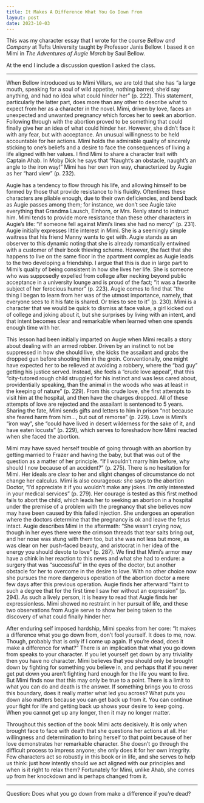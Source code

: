 ```yaml
---
title: It Makes A Difference What You Go Down From
layout: post
date: 2023-10-03
---
```


This was my character essay that I wrote for the course *Bellow and Company* at Tufts University taught by Professor Janis Bellow. I based it on Mimi in *The Adventures of Augie March* by Saul Bellow. 

At the end I include a discussion question I asked the class.

--- 

When Bellow introduced us to Mimi Villars, we are told that she has “a large mouth, speaking for a soul of wild appetite, nothing barred; she’d say anything, and had no idea what could hinder her” (p. 222). This statement, particularly the latter part, does more than any other to describe what to expect from her as a character in the novel. Mimi, driven by love, faces an unexpected and unwanted pregnancy which forces her to seek an abortion. Following through with the abortion proved to be something that could finally give her an idea of what could hinder her. However, she didn’t face it with any fear, but with acceptance. An unusual willingness to be held accountable for her actions. Mimi holds the admirable quality of sincerely sticking to one’s beliefs and a desire to face the consequences of living a life aligned with her values. I find Mimi to share a character trait with Captain Ahab. In Moby Dick he says that “Naught’s an obstacle, naught’s an angle to the iron way!” Mimi has her own iron way, characterized by Augie as her “hard view” (p. 232).
    
Augie has a tendency to flow through his life, and allowing himself to be formed by those that provide resistance to his fluidity. Oftentimes these characters are pliable enough, due to their own deficiencies, and bend back as Augie passes among them; for instance, we don’t see Augie take everything that Grandma Lausch,  Einhorn, or Mrs. Renly stand to instruct him. Mimi tends to provide more resistance than these other characters in Augie’s life: “if someone fell against Mimi’s lines she had no mercy” (p. 231). Augie initially expresses little interest in Mimi. She is a seemingly simple waitress that his friend Manny wants to get with. Augie stands as an observer to this dynamic noting that she is already romantically entwined with a customer of their book thieving scheme. However, the fact that she happens to live on the same floor in the apartment complex as Augie leads to the two developing a friendship. I argue that this is due in large part to Mimi’s quality of being consistent in how she lives her life. She is someone who was supposedly expelled from college after necking beyond public acceptance in a university lounge and is proud of the fact; “it was a favorite subject of her ferocious humor” (p. 223). Augie comes to find that “the thing I began to learn from her was of the utmost importance, namely, that everyone sees to it his fate is shared. Or tries to see to it” (p. 230). Mimi is a character that we would be quick to dismiss at face value, a girl kicked out of college and joking about it, but she surprises by living with an intent, and that intent becomes clear and remarkable when learned when one spends enough time with her.

This lesson had been initially imparted on Augie when Mimi recalls a story about dealing with an armed robber. Driven by an instinct to not be suppressed in how she should live, she kicks the assailant and grabs the dropped gun before shooting him in the groin. Conventionally, one might have expected her to be relieved at avoiding a robbery, where the “bad guy” getting his justice served. Instead, she feels a “crude love appeal”, that this “city-tutored rough child struggled for his instinct and was less cared about, providentially speaking, than the animal in the woods who was at least in the keeping of nature” (p. 229). From this crude love, she first attempts to visit him at the hospital, and then have the charges dropped. All of these attempts of love are rejected and the assailant is sentenced to 5 years. Sharing the fate, Mimi sends gifts and letters to him in prison “not because she feared harm from him…, but out of remorse” (p. 229). Love is Mimi’s “iron way”, she “could have lived in desert wilderness for the sake of it, and have eaten locusts” (p. 229), which serves to foreshadow how Mimi reacted when she faced the abortion. 

Mimi may have saved herself trouble of going through with an abortion by getting married to Frazer and having the baby, but that was out of the question as a matter of her principle. “If I wouldn’t marry him before, why should I now because of an accident?” (p. 275). There is no hesitation for Mimi. Her ideals are clear to her and slight changes of circumstance do not change her calculus. Mimi is also courageous: she says to the abortion Doctor, “I’d appreciate it if you wouldn’t make any jokes. I’m only interested in your medical services” (p. 279). Her courage is tested as this first method fails to abort the child, which leads her to seeking an abortion in a hospital under the premise of a problem with the pregnancy that she believes now may have been caused by this failed injection. She undergoes an operation where the doctors determine that the pregnancy is ok and leave the fetus intact. Augie describes Mimi in the aftermath: “She wasn’t crying now, though in her eyes there were the crimson threads that tear salts bring out, and her nose was stung with them too, but she was not less but more, as was clear on her push-faced beauty, and aristocrat in her idea of the energy you should devote to love” (p. 287). We find that Mimi’s armor may have a chink in her reaction to this news and what she had to endure: a surgery that was “successful” in the eyes of the doctor, but another obstacle for her to overcome in the desire to love. With no other choice now she pursues the more dangerous operation of the abortion doctor a mere few days after this previous operation. Augie finds her afterward “faint to such a degree that for the first time I saw her without an expression” (p. 294). As such a lively person, it is heavy to read that Augie finds her expressionless. Mimi showed no restraint in her pursuit of life, and these two observations from Augie serve to show her being taken to the discovery of what could finally hinder her. 

After enduring self imposed hardship, Mimi speaks from her core: “It makes a difference what you go down from, don’t fool yourself. It does to me, now. Though, probably that is only if I come up again. If you’re dead, does it make a difference for what?” There is an implication that what you go down from speaks to your character. If you let yourself get down by any triviality then you have no character. Mimi believes that you should only be brought down by fighting for something you believe in, and perhaps that if you never get put down you aren’t fighting hard enough for the life you want to live. But Mimi finds now that this may only be true to a point. There is a limit to what you can do and death is the answer. If something brings you to cross this boundary, does it really matter what led you across? What puts you down also matters because you can get back up from it. You can continue your fight for life and getting back up shows your desire to keep going. When you cannot get up any longer, then it may no longer matter. 

Throughout this section of the book Mimi acts decisively. It is only when brought face to face with death that she questions her actions at all. Her willingness and determination to bring herself to that point because of her love demonstrates her remarkable character. She doesn’t go through the difficult process to impress anyone; she only does it for her own integrity. Few characters act so robustly in this book or in life, and she serves to help us think: just how intently should we act aligned with our principles and when is it right to relax them? Fortunately for Mimi, unlike Ahab, she comes up from her knockdown and is perhaps changed from it.  

---

Question:
Does what you go down from make a difference if you’re dead?
